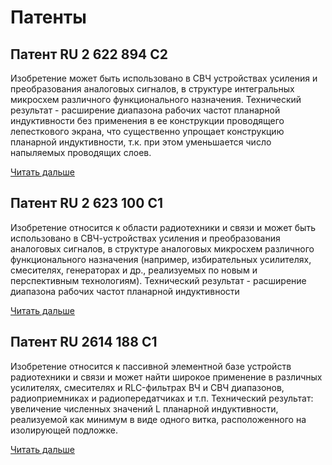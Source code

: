 # Патенты

## Патент RU 2 622 894 C2

Изобретение может быть использовано в СВЧ устройствах усиления и преобразования аналоговых сигналов, в структуре интегральных микросхем различного функционального назначения. Технический результат - расширение диапазона рабочих частот планарной индуктивности без применения в ее конструкции проводящего лепесткового экрана, что существенно упрощает конструкцию планарной индуктивности, т.к. при этом уменьшается число напыляемых проводящих слоев.

[Читать дальше]()

## Патент RU 2 623 100 C1

Изобретение относится к области радиотехники и связи и может быть использовано в СВЧ-устройствах усиления и преобразования аналоговых сигналов, в структуре аналоговых микросхем различного функционального назначения (например, избирательных усилителях, смесителях, генераторах и др., реализуемых по новым и перспективным технологиям). Технический результат - расширение диапазона рабочих частот планарной индуктивности

[Читать дальше]()

## Патент RU 2614 188 C1

Изобретение относится к пассивной элементной базе устройств радиотехники и связи и может найти широкое применение в различных усилителях, смесителях и RLC-фильтрах ВЧ и СВЧ диапазонов, радиоприемниках и радиопередатчиках и т.п. Технический результат: увеличение численных значений L планарной индуктивности, реализуемой как минимум в виде одного витка, расположенного на изолирующей подложке.

[Читать дальше]()